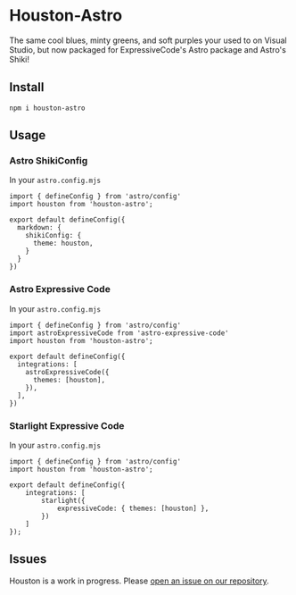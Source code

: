 # Houston-Astro

The same cool blues, minty greens, and soft purples your used to on Visual Studio, but now packaged for ExpressiveCode's Astro package and Astro's Shiki!

## Install

```
npm i houston-astro
```

## Usage

### Astro ShikiConfig

In your `astro.config.mjs`

```tsx
import { defineConfig } from 'astro/config'
import houston from 'houston-astro';

export default defineConfig({
  markdown: {
    shikiConfig: {
      theme: houston,
    }
  }
})

```

### Astro Expressive Code

In your `astro.config.mjs`

```tsx
import { defineConfig } from 'astro/config'
import astroExpressiveCode from 'astro-expressive-code'
import houston from 'houston-astro';

export default defineConfig({
  integrations: [
    astroExpressiveCode({
      themes: [houston],
    }),
  ],
})

```

### Starlight Expressive Code 

In your `astro.config.mjs`

```tsx
import { defineConfig } from 'astro/config'
import houston from 'houston-astro';

export default defineConfig({
	integrations: [
		starlight({
			expressiveCode: { themes: [houston] },
        })
    ]
});
```

## Issues

Houston is a work in progress. Please [open an issue on our repository](https://github.com/withastro/houston-vscode/issues).
